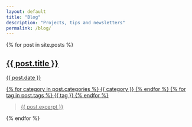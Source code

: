 ```yaml
---
layout: default
title: "Blog"
description: "Projects, tips and newsletters"
permalink: /blog/
---
```


{% for post in site.posts %}

<a class="blog-post" href="{{ post.url }}">

## {{ post.title }}
  
  <span class="blog-post-date">{{ post.date }}</span>

  {% for category in post.categories %}
  <span class="blog-post-category">{{ category }}</span>
  {% endfor %}
  {% for tag in post.tags %}
  <span class="blog-post-tag">{{ tag }}</span>
  {% endfor %}
  
> {{ post.excerpt }} 
  
</a>

{% endfor %}
